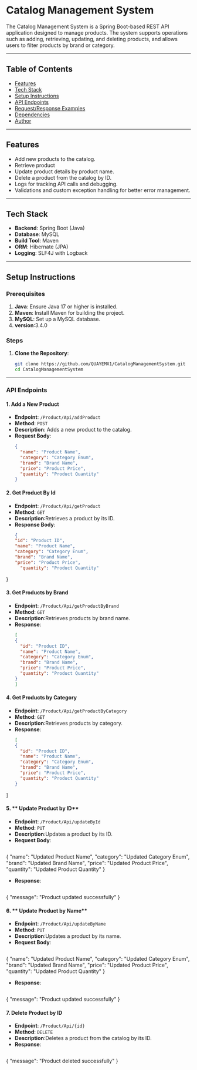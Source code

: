 # Catalog Management System

The Catalog Management System is a Spring Boot-based REST API application designed to manage products. The system supports operations such as adding, retrieving, updating, and deleting products, and allows users to filter products by brand or category.

---

## Table of Contents
- [Features](#features)
- [Tech Stack](#tech-stack)
- [Setup Instructions](#setup-instructions)
- [API Endpoints](#api-endpoints)
- [Request/Response Examples](#requestresponse-examples)
- [Dependencies](#dependencies)
- [Author](#author)

---

## Features
- Add new products to the catalog.
- Retrieve product
- Update product details by product name.
- Delete a product from the catalog by ID.
- Logs for tracking API calls and debugging.
- Validations and custom exception handling for better error management.

---

## Tech Stack
- **Backend**: Spring Boot (Java)
- **Database**: MySQL
- **Build Tool**: Maven
- **ORM**: Hibernate (JPA)
- **Logging**: SLF4J with Logback

---

## Setup Instructions

### Prerequisites
1. **Java**: Ensure Java 17 or higher is installed.
2. **Maven**: Install Maven for building the project.
3. **MySQL**: Set up a MySQL database.
4. **version**:3.4.0

### Steps
1. **Clone the Repository**:
    ```bash
    git clone https://github.com/QUAYEMX1/CatalogManagementSystem.git
    cd CatalogManagementSystem
    ```
---
### API Endpoints

#### 1. **Add a New Product**
- **Endpoint**: `/Product/Api/addProduct`
- **Method**: `POST`
- **Description**: Adds a new product to the catalog.
- **Request Body**: 
  ```json
  {
    "name": "Product Name",
    "category": "Category Enum",
    "brand": "Brand Name",
    "price": "Product Price",
    "quantity": "Product Quantity"
  }


#### 2. **Get Product By Id**
- **Endpoint**: `/Product/Api/getProduct`
- **Method**: `GET`
- **Description**:Retrieves a product by its ID.
- **Response Body**: 
  ```json
  {
  "id": "Product ID",
  "name": "Product Name",
  "category": "Category Enum",
  "brand": "Brand Name",
  "price": "Product Price",
    "quantity": "Product Quantity"
}

#### 3. **Get Products by Brand**
- **Endpoint**: `/Product/Api/getProductByBrand`
- **Method**: `GET`
- **Description**:Retrieves products by brand name.
- **Response**: 
  ```json
  [
  {
    "id": "Product ID",
    "name": "Product Name",
    "category": "Category Enum",
    "brand": "Brand Name",
    "price": "Product Price",
    "quantity": "Product Quantity"
  }
  ]

#### 4. **Get Products by Category**
- **Endpoint**: `/Product/Api/getProductByCategory`
- **Method**: `GET`
- **Description**:Retrieves products by category.
- **Response**: 
  ```json
  [
  {
    "id": "Product ID",
    "name": "Product Name",
    "category": "Category Enum",
    "brand": "Brand Name",
    "price": "Product Price",
    "quantity": "Product Quantity"
  }
]

#### 5. ** Update Product by ID**
- **Endpoint**: `/Product/Api/updateById`
- **Method**: `PUT`
- **Description**:Updates a product by its ID.
- **Request Body**: 
  ```json
 {
  "name": "Updated Product Name",
  "category": "Updated Category Enum",
  "brand": "Updated Brand Name",
  "price": "Updated Product Price",
  "quantity": "Updated Product Quantity"
}
- **Response**:
   ```json
 {
  "message": "Product updated successfully"
}

#### 6. ** Update Product by Name**
- **Endpoint**: `/Product/Api/updateByName`
- **Method**: `PUT`
- **Description**:Updates a product by its name.
- **Request Body**: 
  ```json
{
  "name": "Updated Product Name",
  "category": "Updated Category Enum",
  "brand": "Updated Brand Name",
  "price": "Updated Product Price",
  "quantity": "Updated Product Quantity"
}
- **Response**:
   ```json
{
  "message": "Product updated successfully"
}

#### 7. **Delete Product by ID**
- **Endpoint**: `/Product/Api/{id}`
- **Method**: `DELETE`
- **Description**:Deletes a product from the catalog by its ID.
- **Response**: 
  ```json
{
  "message": "Product deleted successfully"
}








  





  








